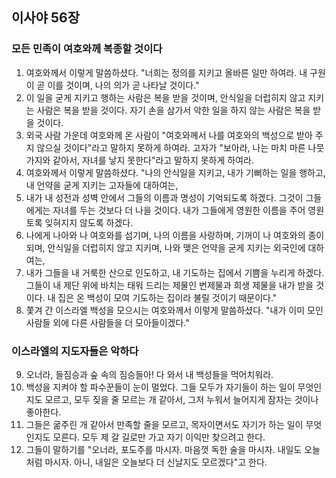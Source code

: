 ## 이사야 56장

### 모든 민족이 여호와께 복종할 것이다
1. 여호와께서 이렇게 말씀하셨다. "너희는 정의를 지키고 올바른 일만 하여라. 내 구원이 곧 이를 것이며, 나의 의가 곧 나타날 것이다."
2. 이 일을 굳게 지키고 행하는 사람은 복을 받을 것이며, 안식일을 더럽히지 않고 지키는 사람은 복을 받을 것이다. 자기 손을 삼가서 악한 일을 하지 않는 사람은 복을 받을 것이다.
3. 외국 사람 가운데 여호와께 온 사람이 "여호와께서 나를 여호와의 백성으로 받아 주지 않으실 것이다"라고 말하지 못하게 하여라. 고자가 "보아라, 나는 마치 마른 나뭇가지와 같아서, 자녀를 낳지 못한다"라고 말하지 못하게 하여라.
4. 여호와께서 이렇게 말씀하셨다. "나의 안식일을 지키고, 내가 기뻐하는 일을 행하고, 내 언약을 굳게 지키는 고자들에 대하여는,
5. 내가 내 성전과 성벽 안에서 그들의 이름과 명성이 기억되도록 하겠다. 그것이 그들에게는 자녀를 두는 것보다 더 나을 것이다. 내가 그들에게 영원한 이름을 주어 영원토록 잊혀지지 않도록 하겠다.
6. 나에게 나아와 나 여호와를 섬기며, 나의 이름을 사랑하며, 기꺼이 나 여호와의 종이 되며, 안식일을 더럽히지 않고 지키며, 나와 맺은 언약을 굳게 지키는 외국인에 대하여는,
7. 내가 그들을 내 거룩한 산으로 인도하고, 내 기도하는 집에서 기쁨을 누리게 하겠다. 그들이 내 제단 위에 바치는 태워 드리는 제물인 번제물과 희생 제물을 내가 받을 것이다. 내 집은 온 백성이 모여 기도하는 집이라 불릴 것이기 때문이다."
8. 쫓겨 간 이스라엘 백성을 모으시는 여호와께서 이렇게 말씀하셨다. "내가 이미 모인 사람들 외에 다른 사람들을 더 모아들이겠다."
### 이스라엘의 지도자들은 악하다
9. 오너라, 들짐승과 숲 속의 짐승들아! 다 와서 내 백성들을 먹어치워라.
10. 백성을 지켜야 할 파수꾼들이 눈이 멀었다. 그들 모두가 자기들이 하는 일이 무엇인지도 모르고, 모두 짖을 줄 모르는 개 같아서, 그저 누워서 늘어지게 잠자는 것이나 좋아한다.
11. 그들은 굶주린 개 같아서 만족할 줄을 모르고, 목자이면서도 자기가 하는 일이 무엇인지도 모른다. 모두 제 갈 길로만 가고 자기 이익만 찾으려고 한다.
12. 그들이 말하기를 "오너라, 포도주를 마시자. 마음껏 독한 술을 마시자. 내일도 오늘처럼 마시자. 아니, 내일은 오늘보다 더 신날지도 모르겠다"고 한다.